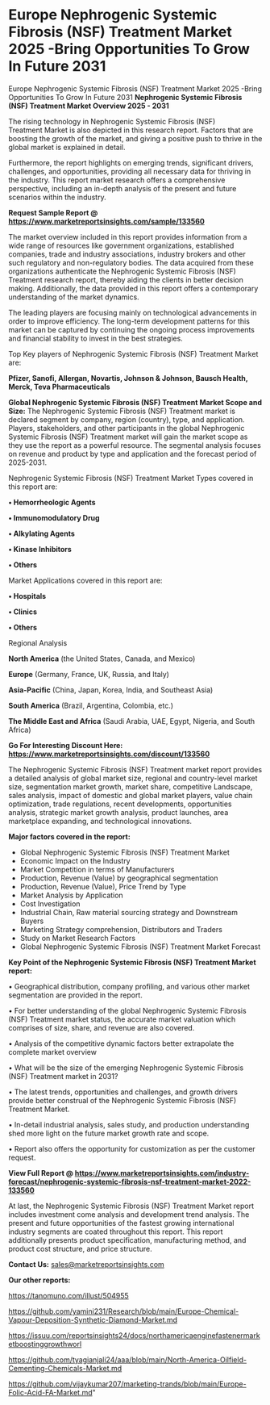 # Europe Nephrogenic Systemic Fibrosis (NSF) Treatment Market 2025 -Bring Opportunities To Grow In Future 2031
 Europe Nephrogenic Systemic Fibrosis (NSF) Treatment Market 2025 -Bring Opportunities To Grow In Future 2031
<Strong> Nephrogenic Systemic Fibrosis (NSF) Treatment Market Overview 2025 - 2031</strong>

The rising technology in Nephrogenic Systemic Fibrosis (NSF) Treatment Market is also depicted in this research report. Factors that are boosting the growth of the market, and giving a positive push to thrive in the global market is explained in detail.

Furthermore, the report highlights on emerging trends, significant drivers, challenges, and opportunities, providing all necessary data for thriving in the industry. This report market research offers a comprehensive perspective, including an in-depth analysis of the present and future scenarios within the industry.

<strong>Request Sample Report @ <a href=https://www.marketreportsinsights.com/sample/133560>https://www.marketreportsinsights.com/sample/133560</a></strong>

The market overview included in this report provides information from a wide range of resources like government organizations, established companies, trade and industry associations, industry brokers and other such regulatory and non-regulatory bodies. The data acquired from these organizations authenticate the Nephrogenic Systemic Fibrosis (NSF) Treatment research report, thereby aiding the clients in better decision making. Additionally, the data provided in this report offers a contemporary understanding of the market dynamics.

The leading players are focusing mainly on technological advancements in order to improve efficiency. The long-term development patterns for this market can be captured by continuing the ongoing process improvements and financial stability to invest in the best strategies.

Top Key players of Nephrogenic Systemic Fibrosis (NSF) Treatment Market are:

<strong>Pfizer, Sanofi, Allergan, Novartis, Johnson & Johnson, Bausch Health, Merck, Teva Pharmaceuticals</strong>

<strong><b>Global Nephrogenic Systemic Fibrosis (NSF) Treatment Market Scope and Size:</b></strong>
The Nephrogenic Systemic Fibrosis (NSF) Treatment market is declared segment by company, region (country), type, and application. Players, stakeholders, and other participants in the global Nephrogenic Systemic Fibrosis (NSF) Treatment market will gain the market scope as they use the report as a powerful resource. The segmental analysis focuses on revenue and product by type and application and the forecast period of 2025-2031.

Nephrogenic Systemic Fibrosis (NSF) Treatment Market Types covered in this report are:

<strong>• Hemorrheologic Agents

• Immunomodulatory Drug

• Alkylating Agents

• Kinase Inhibitors

• Others</strong>

Market Applications covered in this report are:

<strong>• Hospitals

• Clinics

• Others</strong> 

Regional Analysis

<strong>North America</strong> (the United States, Canada, and Mexico)

<strong>Europe</strong> (Germany, France, UK, Russia, and Italy)

<strong>Asia-Pacific</strong> (China, Japan, Korea, India, and Southeast Asia)

<strong>South America</strong> (Brazil, Argentina, Colombia, etc.)

<strong>The Middle East and Africa</strong> (Saudi Arabia, UAE, Egypt, Nigeria, and South Africa)

<strong>Go For Interesting Discount Here: <a href=https://www.marketreportsinsights.com/discount/133560>https://www.marketreportsinsights.com/discount/133560</a></strong>

The Nephrogenic Systemic Fibrosis (NSF) Treatment market report provides a detailed analysis of global market size, regional and country-level market size, segmentation market growth, market share, competitive Landscape, sales analysis, impact of domestic and global market players, value chain optimization, trade regulations, recent developments, opportunities analysis, strategic market growth analysis, product launches, area marketplace expanding, and technological innovations.

<strong><b>Major factors covered in the report:</b></strong>
<ul>
  <li>Global Nephrogenic Systemic Fibrosis (NSF) Treatment Market </li>
  <li>Economic Impact on the Industry</li>
  <li>Market Competition in terms of Manufacturers</li>
  <li>Production, Revenue (Value) by geographical segmentation</li>
  <li>Production, Revenue (Value), Price Trend by Type</li>
  <li>Market Analysis by Application</li>
  <li>Cost Investigation</li>
  <li>Industrial Chain, Raw material sourcing strategy and Downstream Buyers</li>
  <li>Marketing Strategy comprehension, Distributors and Traders</li>
  <li>Study on Market Research Factors</li>
  <li>Global Nephrogenic Systemic Fibrosis (NSF) Treatment Market Forecast</li>
</ul>

<strong><b>Key Point of the Nephrogenic Systemic Fibrosis (NSF) Treatment Market report:</b></strong>

• Geographical distribution, company profiling, and various other market segmentation are provided in the report.

• For better understanding of the global Nephrogenic Systemic Fibrosis (NSF) Treatment market status, the accurate market valuation which comprises of size, share, and revenue are also covered.

• Analysis of the competitive dynamic factors better extrapolate the complete market overview

• What will be the size of the emerging Nephrogenic Systemic Fibrosis (NSF) Treatment market in 2031?

• The latest trends, opportunities and challenges, and growth drivers provide better construal of the Nephrogenic Systemic Fibrosis (NSF) Treatment Market.

• In-detail industrial analysis, sales study, and production understanding shed more light on the future market growth rate and scope.

• Report also offers the opportunity for customization as per the customer request.

<strong><b>View Full Report @ <a href=https://www.marketreportsinsights.com/industry-forecast/nephrogenic-systemic-fibrosis-nsf-treatment-market-2022-133560>https://www.marketreportsinsights.com/industry-forecast/nephrogenic-systemic-fibrosis-nsf-treatment-market-2022-133560</a></b></strong>


At last, the Nephrogenic Systemic Fibrosis (NSF) Treatment Market report includes investment come analysis and development trend analysis. The present and future opportunities of the fastest growing international industry segments are coated throughout this report. This report additionally presents product specification, manufacturing method, and product cost structure, and price structure.

<strong>Contact Us:</strong>
sales@marketreportsinsights.com

<strong>Our other reports:</strong>

<a href=https://tanomuno.com/illust/504955>https://tanomuno.com/illust/504955</a>

<a href=https://github.com/yamini231/Research/blob/main/Europe-Chemical-Vapour-Deposition-Synthetic-Diamond-Market.md>https://github.com/yamini231/Research/blob/main/Europe-Chemical-Vapour-Deposition-Synthetic-Diamond-Market.md</a>

<a href=https://issuu.com/reportsinsights24/docs/northamericaenginefastenermarketboostinggrowthworl>https://issuu.com/reportsinsights24/docs/northamericaenginefastenermarketboostinggrowthworl</a>

<a href=https://github.com/tyagianjali24/aaa/blob/main/North-America-Oilfield-Cementing-Chemicals-Market.md>https://github.com/tyagianjali24/aaa/blob/main/North-America-Oilfield-Cementing-Chemicals-Market.md</a>

<a href=https://github.com/vijaykumar207/marketing-trands/blob/main/Europe-Folic-Acid-FA-Market.md>https://github.com/vijaykumar207/marketing-trands/blob/main/Europe-Folic-Acid-FA-Market.md</a>"
